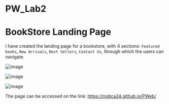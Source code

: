 # PW_Lab2
# BookStore Landing Page

I have created the landing page for a bookstore, with 4 sections: `Featured books`, `New Arrivals`, `Best Sellers`, `Contact Us`, through which the users can navigate.

![image](https://github.com/Rodica24/PWeb/assets/113309236/79859427-23ee-4dbf-91ef-cc770aa61212)

![image](https://github.com/Rodica24/PWeb/assets/113309236/a6bc27fc-d137-404a-bec4-ba516b13aaed)

![image](https://github.com/Rodica24/PWeb/assets/113309236/b75db29a-fe9c-4bd0-a0fd-c32e28b5bc06)




The page can be accessed on the link: https://rodica24.github.io/PWeb/

